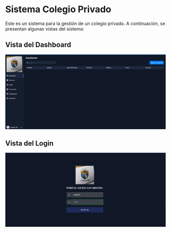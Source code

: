 # Sistema Colegio Privado

Este es un sistema para la gestión de un colegio privado. A continuación, se presentan algunas vistas del sistema:

## Vista del Dashboard
![Dashboard](https://github.com/JonatanG055/imagenes-repo/blob/master/dash.png?raw=true)

## Vista del Login
![Login](https://github.com/JonatanG055/imagenes-repo/blob/master/loginsee.png?raw=true)
